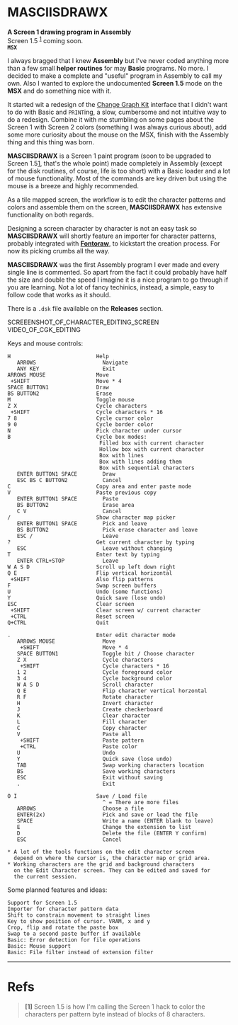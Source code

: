 # MASCIISDRAWX  
**A Screen 1 drawing program in Assembly**  
Screen 1.5 <sup>[1](#refs)</sup> coming soon.  
**`MSX`**  
  
I always bragged that I knew **Assembly** but I've never coded anything more than a few small **helper routines** for may **Basic** programs. No more. I decided to make a complete and "useful" program in Assembly to call my own. Also I wanted to explore the undocumented **Screen 1.5** mode on the **MSX** and do something nice with it.  
  
It started wit a redesign of the [Change Graph Kit](temp) interface that I didn't want to do with Basic and `PRINT`ing, a slow, cumbersome and not intuitive way to do a redesign. Combine it with me stumbling on some pages about the Screen 1 with Screen 2 colors (something I was always curious about), add some more curiosity about the mouse on the MSX, finish with the Assembly thing and this thing was born.  
  
**MASCIISDRAWX** is a Screen 1 paint program (soon to be upgraded to Screen 1.5[1](temp), that's the whole point) made completely in Assembly (except for the disk routines, of course, life is too short) with a Basic loader and a lot of mouse functionality. Most of the commands are key driven but using the mouse is a breeze and highly recommended.  
  
As a tile mapped screen, the workflow is to edit the character patterns and colors and assemble them on the screen, **MASCIISDRAWX** has extensive functionality on both regards.  
  
Designing a screen character by character is not an easy task so  **MASCIISDRAWX** will shortly feature an importer for character patterns, probably integrated with **[Fontoraw](temp)**, to kickstart the creation process. For now its picking crumbs all the way.  
  
**MASCIISDRAWX** was the first Assembly program I ever made and every single line is commented. So apart from the fact it could probably have half the size and double the speed I imagine it is a nice program to go through if you are learning. Not a lot of fancy techinics, instead, a simple, easy to follow code that works as it should.  
  
There is a `.dsk` file available on the **Releases** section.  
  
SCREEENSHOT_OF_CHARACTER_EDITING_SCREEN  
VIDEO_OF_CGK_EDITING  
  
Keys and mouse controls:  
  
	H							Help  
	   ARROWS					  Navigate  
	   ANY KEY					  Exit  
	ARROWS MOUSE				Move  
	 +SHIFT						Move * 4  
	SPACE BUTTON1				Draw  
	BS BUTTON2					Erase  
	M							Toggle mouse  
	Z X							Cycle characters  
	 +SHIFT						Cycle characters * 16  
	7 8							Cycle cursor color  
	9 0							Cycle border color  
	N 							Pick character under cursor  
	B							Cycle box modes:  
								 Filled box with current character  
								 Hollow box with current character  
								 Box with lines  
								 Box with lines adding them  
								 Box with sequential characters  
	   ENTER BUTTON1 SPACE		  Draw  
	   ESC BS C BUTTON2		 	  Cancel  
	C							Copy area and enter paste mode  
	V							Paste previous copy  
	   ENTER BUTTON1 SPACE		  Paste  
	   BS BUTTON2				  Erase area  
	   C V						  Cancel  
	/							Show character map picker  
	   ENTER BUTTON1 SPACE		  Pick and leave  
	   BS BUTTON2				  Pick erase character and leave  
	   ESC /					  Leave  
	?							Get current character by typing  
	   ESC						  Leave without changing  
	T							Enter text by typing  
	   ENTER CTRL+STOP			  Leave  
	W A S D						Scroll up left down right  
	Q E							Flip vertical horizontal  
	 +SHIFT						Also flip patterns  
	F							Swap screen buffers  
	U							Undo (some functions)  
	Y							Quick save (lose undo)  
	ESC							Clear screen  
	 +SHIFT						Clear screen w/ current character  
	 +CTRL						Reset screen  
	Q+CTRL						Quit  
  
	.							Enter edit character mode  
	   ARROWS MOUSE				  Move  
	    +SHIFT					  Move * 4  
	   SPACE BUTTON1		   	  Toggle bit / Choose character  
	   Z X						  Cycle characters  
	    +SHIFT					  Cycle characters * 16  
	   1 2					      Cycle foreground color  
	   3 4					      Cycle background color  
	   W A S D					  Scroll character  
	   Q E						  Flip character vertical horzontal  
	   R F						  Rotate character  
	   H						  Invert character  
	   J						  Create checkerboard  
	   K						  Clear character  
	   L					      Fill character  
	   C						  Copy character  
	   V				   		  Paste all  
	    +SHIFT				      Paste pattern  
		+CTRL				      Paste color  
	   U					      Undo  
	   Y					      Quick save (lose undo)  
	   TAB					      Swap working characters location  
	   BS					      Save working characters  
	   ESC					      Exit without saving  
	   .					      Exit  
  
	O I							Save / Load file  
								  ^ = There are more files  
	   ARROWS					  Choose a file  
	   ENTER(2x)				  Pick and save or load the file  
	   SPACE					  Write a name (ENTER blank to leave)  
	   E						  Change the extension to list  
	   D						  Delete the file (ENTER Y confirm)  
	   ESC						  Cancel  
  
	* A lot of the tools functions on the edit character screen  
	  depend on where the cursor is, the character map or grid area.  
	* Working characters are the grid and background characters  
	  on the Edit Character screen. They can be edited and saved for  
	  the current session.  
  
Some planned features and ideas:  
  
	Support for Screen 1.5  
	Importer for character pattern data  
	Shift to constrain movement to straight lines  
	Key to show position of cursor. VRAM, x and y  
	Crop, flip and rotate the paste box  
	Swap to a second paste buffer if available  
	Basic: Error detection for file operations  
	Basic: Mouse support  
	Basic: File filter instead of extension filter  
  
  
--------  
# Refs
>**[1]** Screen 1.5 is how I'm calling the Screen 1 hack to color the characters per pattern byte instead of blocks of 8 characters.  
